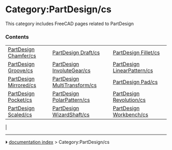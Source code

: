 # Category:PartDesign/cs
This category includes FreeCAD pages related to PartDesign

### Contents

|     |     |     |
| --- | --- | --- |
| [PartDesign Chamfer/cs](PartDesign_Chamfer/cs.md) | [PartDesign Draft/cs](PartDesign_Draft/cs.md) | [PartDesign Fillet/cs](PartDesign_Fillet/cs.md) |
| [PartDesign Groove/cs](PartDesign_Groove/cs.md) | [PartDesign InvoluteGear/cs](PartDesign_InvoluteGear/cs.md) | [PartDesign LinearPattern/cs](PartDesign_LinearPattern/cs.md) |
| [PartDesign Mirrored/cs](PartDesign_Mirrored/cs.md) | [PartDesign MultiTransform/cs](PartDesign_MultiTransform/cs.md) | [PartDesign Pad/cs](PartDesign_Pad/cs.md) |
| [PartDesign Pocket/cs](PartDesign_Pocket/cs.md) | [PartDesign PolarPattern/cs](PartDesign_PolarPattern/cs.md) | [PartDesign Revolution/cs](PartDesign_Revolution/cs.md) |
| [PartDesign Scaled/cs](PartDesign_Scaled/cs.md) | [PartDesign WizardShaft/cs](PartDesign_WizardShaft/cs.md) | [PartDesign Workbench/cs](PartDesign_Workbench/cs.md) |
|



---
⏵ [documentation index](../README.md) > Category:PartDesign/cs
